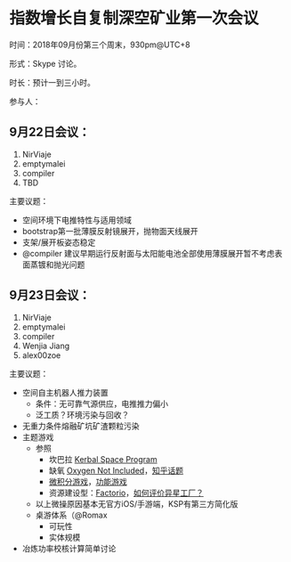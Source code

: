 # 指数增长自复制深空矿业第一次会议

时间：2018年09月份第三个周末，930pm@UTC+8

形式：Skype 讨论。

时长：预计一到三小时。

参与人：

## 9月22日会议：
1. NirViaje
2. emptymalei
4. compiler
5. TBD

主要议题：

* 空间环境下电推特性与适用领域
* bootstrap第一批薄膜反射镜展开，抛物面天线展开
* 支架/展开板姿态稳定
* @compiler 建议早期运行反射面与太阳能电池全部使用薄膜展开暂不考虑表面蒸镀和抛光问题

## 9月23日会议：
1. NirViaje
2. emptymalei
4. compiler
5. Wenjia Jiang
3. alex00zoe

主要议题：

* 空间自主机器人推力装置
    * 条件：无可靠气源供应，电推推力偏小
    * 泛工质？环境污染与回收？
* 无重力条件熔融矿坑矿渣颗粒污染
* 主题游戏
    * 参照
        * 坎巴拉 [Kerbal Space Program](https://en.wikipedia.org/wiki/Kerbal_Space_Program)
        * 缺氧 [Oxygen Not Included](https://en.wikipedia.org/wiki/Oxygen_Not_Included)，[知乎话题](https://www.zhihu.com/topic/20082453/hot)
        * [微积分游戏](https://zhuanlan.zhihu.com/p/38528111)，[功能游戏](https://zhuanlan.zhihu.com/p/37449861)
        * 资源建设型：[Factorio](https://store.steampowered.com/app/427520/Factorio/)，[如何评价异星工厂？](https://www.zhihu.com/question/25052970)
    * 以上微操原因基本无官方iOS/手游端，KSP有第三方简化版
    * 桌游体系（@Romax
        * 可玩性
        * 实体规模
* 冶炼功率校核计算简单讨论